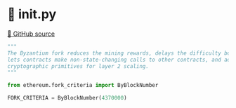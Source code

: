 # 🐍 __init__.py

[🐙 GitHub source](https://github.com/ethereum/execution-specs/blob/c5415056a4a7066906f67c203ec5364a9de8e017/src/ethereum/byzantium/__init__.py)

```python
"""
The Byzantium fork reduces the mining rewards, delays the difficulty bomb,
lets contracts make non-state-changing calls to other contracts, and adds
cryptographic primitives for layer 2 scaling.
"""

from ethereum.fork_criteria import ByBlockNumber

FORK_CRITERIA = ByBlockNumber(4370000)
```
